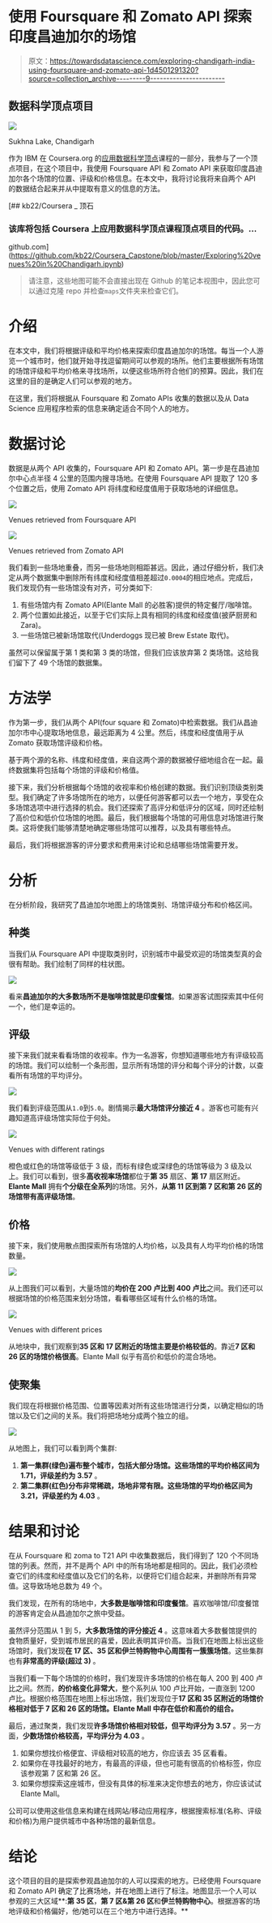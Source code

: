 # 使用 Foursquare 和 Zomato API 探索印度昌迪加尔的场馆

> 原文：<https://towardsdatascience.com/exploring-chandigarh-india-using-foursquare-and-zomato-api-1d4501291320?source=collection_archive---------9----------------------->

## 数据科学顶点项目

![](img/6d00c3b27ddbd97d0c3fb6dff0be4c1c.png)

Sukhna Lake, Chandigarh

作为 IBM 在 Coursera.org 的[应用数据科学顶点](https://www.coursera.org/learn/applied-data-science-capstone)课程的一部分，我参与了一个顶点项目，在这个项目中，我使用 Foursquare API 和 Zomato API 来获取印度昌迪加尔各个场馆的位置、评级和价格信息。在本文中，我将讨论我将来自两个 API 的数据结合起来并从中提取有意义的信息的方法。

[](https://github.com/kb22/Coursera_Capstone/blob/master/Exploring%20venues%20in%20Chandigarh.ipynb) [## kb22/Coursera _ 顶石

### 该库将包括 Coursera 上应用数据科学顶点课程顶点项目的代码。…

github.com](https://github.com/kb22/Coursera_Capstone/blob/master/Exploring%20venues%20in%20Chandigarh.ipynb) 

> 请注意，这些地图可能不会直接出现在 Github 的笔记本视图中，因此您可以通过克隆 repo 并检查`maps`文件夹来检查它们。

# 介绍

在本文中，我们将根据评级和平均价格来探索印度昌迪加尔的场馆。每当一个人游览一个城市时，他们就开始寻找逗留期间可以参观的场所。他们主要根据所有场馆的场馆评级和平均价格来寻找场所，以便这些场所符合他们的预算。因此，我们在这里的目的是确定人们可以参观的地方。

在这里，我们将根据从 Foursquare 和 Zomato APIs 收集的数据以及从 Data Science 应用程序检索的信息来确定适合不同个人的地方。

# 数据讨论

数据是从两个 API 收集的，Foursquare API 和 Zomato API。第一步是在昌迪加尔中心点半径 4 公里的范围内搜寻场地。在使用 Foursquare API 提取了 120 多个位置之后，使用 Zomato API 将纬度和经度值用于获取场地的详细信息。

![](img/266c15e012462778656ae66d074c7df6.png)

Venues retrieved from Foursquare API

![](img/25621fc6714faca0d7e8524547e9c1a6.png)

Venues retrieved from Zomato API

我们看到一些场地重叠，而另一些场地则相距甚远。因此，通过仔细分析，我们决定从两个数据集中删除所有纬度和经度值相差超过`0.0004`的相应地点。完成后，我们发现仍有一些场馆没有对齐，可分类如下:

1.  有些场馆内有 Zomato API(Elante Mall 的必胜客)提供的特定餐厅/咖啡馆。
2.  两个位置如此接近，以至于它们实际上具有相同的纬度和经度值(披萨厨房和 Zara)。
3.  一些场馆已被新场馆取代(Underdoggs 现已被 Brew Estate 取代)。

虽然可以保留属于第 1 类和第 3 类的场馆，但我们应该放弃第 2 类场馆。这给我们留下了 49 个场馆的数据集。

# 方法学

作为第一步，我们从两个 API(four square 和 Zomato)中检索数据。我们从昌迪加尔市中心提取场地信息，最远距离为 4 公里。然后，纬度和经度值用于从 Zomato 获取场馆评级和价格。

基于两个源的名称、纬度和经度值，来自这两个源的数据被仔细地组合在一起。最终数据集将包括每个场馆的评级和价格值。

接下来，我们分析根据每个场馆的收视率和价格创建的数据。我们识别顶级类别类型。我们确定了许多场馆所在的地方，以便任何游客都可以去一个地方，享受在众多场馆选项中进行选择的机会。我们还探索了高评分和低评分的区域，同时还绘制了高价位和低价位场馆的地图。最后，我们根据每个场馆的可用信息对场馆进行聚类。这将使我们能够清楚地确定哪些场馆可以推荐，以及具有哪些特点。

最后，我们将根据游客的评分要求和费用来讨论和总结哪些场馆需要开发。

# 分析

在分析阶段，我研究了昌迪加尔地图上的场馆类别、场馆评级分布和价格区间。

## 种类

当我们从 Foursquare API 中提取类别时，识别城市中最受欢迎的场馆类型真的会很有帮助。我们绘制了同样的柱状图。

![](img/a4384c29446fe097e155ee84ef3bc6b4.png)

看来**昌迪加尔的大多数场所不是咖啡馆就是印度餐馆**。如果游客试图探索其中任何一个，他们是幸运的。

## 评级

接下来我们就来看看场馆的收视率。作为一名游客，你想知道哪些地方有评级较高的场馆。我们可以绘制一个条形图，显示所有场馆的评分和每个评分的计数，以查看所有场馆的平均评分。

![](img/588afa62960257b0feb1574654ee6d0e.png)

我们看到评级范围从`1.0`到`5.0`。剧情揭示**最大场馆评分接近 4** 。游客也可能有兴趣知道高评级场馆实际位于何处。

![](img/f499bb31d8af7d6c08625e0802f91d12.png)

Venues with different ratings

橙色或红色的场馆等级低于 3 级，而标有绿色或深绿色的场馆等级为 3 级及以上。我们可以看到，很多**高收视率场馆**都位于**第 35** 扇区、**第 17** 扇区附近。 **Elante Mall** 拥有**个分级在全系列**的场馆。另外，**从第 11 区到第 7 区和第 26 区的场馆带有高评级场馆**。

## 价格

接下来，我们使用散点图探索所有场馆的人均价格，以及具有人均平均价格的场馆数量。

![](img/2950b6562a4a59bb74b863757441207d.png)

从上图我们可以看到，大量场馆的**均价在 200 卢比到 400 卢比**之间。我们还可以根据场馆的价格范围来划分场馆，看看哪些区域有什么价格的场馆。

![](img/a42986c7252f17bd9ebed6b240eec283.png)

Venues with different prices

从地块中，我们观察到**35 区和 17 区附近的场馆主要是价格较低的**。靠近**7 区和 26 区的场馆价格很高**。Elante Mall 似乎有高价和低价的混合场地。

## 使聚集

我们现在将根据价格范围、位置等因素对所有这些场馆进行分类，以确定相似的场馆以及它们之间的关系。我们将把场地分成两个独立的组。

![](img/21c9f783fcb45a344a8d085de45648c6.png)

从地图上，我们可以看到两个集群:

1.  **第一集群(绿色)**遍布整个城市，包括大部分场馆。这些场馆的**平均价格区间为 1.71，评级差约为 3.57** 。
2.  **第二集群(红色)**分布非常稀疏，场地非常有限。这些场馆的**平均价格区间为 3.21，评级差约为 4.03** 。

# 结果和讨论

在从 Foursquare 和 zoma to T21 API 中收集数据后，我们得到了 120 个不同场馆的列表。然而，并不是两个 API 中的所有场地都是相同的。因此，我们必须检查它们的纬度和经度值以及它们的名称，以便将它们组合起来，并删除所有异常值。这导致场地总数为 49 个。

我们发现，在所有的场地中，**大多数是咖啡馆和印度餐馆**。喜欢咖啡馆/印度餐馆的游客肯定会从昌迪加尔之旅中受益。

虽然评分范围从 1 到 5，**大多数场馆的评分接近 4** 。这意味着大多数餐馆提供的食物质量好，受到城市居民的喜爱，因此表明其评价高。当我们在地图上标出这些场馆时，我们发现**在 17 区、35 区和伊兰特购物中心周围有一簇簇场馆**。这些集群也有**非常高的评级(超过 3)** 。

当我们看一下每个场馆的价格时，我们发现许多场馆的价格在每人 200 到 400 卢比之间。然而，**的价格变化非常大**，整个系列从 100 卢比开始，一直涨到 1200 卢比。根据价格范围在地图上标出场馆，我们发现位于**17 区和 35 区附近的场馆价格相对低于 7 区和 26 区的场馆。Elante Mall 中存在低价和高价的组合。**

最后，通过聚类，我们发现**许多场馆价格相对较低，但平均评分为 3.57** 。另一方面，**少数场馆价格较高，平均评分为 4.03** 。

1.  如果你想找价格便宜、评级相对较高的地方，你应该去 35 区看看。
2.  如果你在寻找最好的地方，有最高的评级，但也可能有很高的价格标签，你应该参观第 7 区和第 26 区。
3.  如果你想探索这座城市，但没有具体的标准来决定你想去的地方，你应该试试 Elante Mall。

公司可以使用这些信息来构建在线网站/移动应用程序，根据搜索标准(名称、评级和价格)为用户提供城市中各种场馆的最新信息。

# 结论

这个项目的目的是探索参观昌迪加尔的人可以探索的地方。已经使用 Foursquare 和 Zomato API 确定了比赛场地，并在地图上进行了标注。地图显示一个人可以参观的三大区域**:**第 35 区**，**第 7 区&第 26 区**和**伊兰特购物中心**。根据游客的场地评级和价格偏好，他/她可以在三个地方中进行选择。**